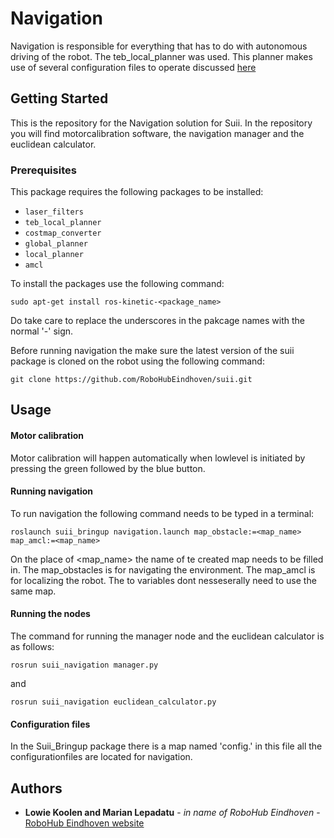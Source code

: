 # Navigation

Navigation is responsible for everything that has to do with autonomous driving of the robot. The teb_local_planner was used. This planner makes use of several configuration files to operate discussed [here](https://github.com/RoboHubEindhoven/suii/wiki/Navigation-Config)

## Getting Started

This is the repository for the Navigation solution for Suii. In the repository you will find motorcalibration software, the navigation manager and the euclidean calculator. 

### Prerequisites

This package requires the following packages to be installed:

* `laser_filters`
* `teb_local_planner`
* `costmap_converter`
* `global_planner`
* `local_planner`
* `amcl`

To install the packages use the following command:

```
sudo apt-get install ros-kinetic-<package_name>
```
Do take care to replace the underscores in the pakcage names with the normal '-' sign.


Before running navigation the make sure the latest version of the suii package is cloned on the robot using the following command:
```
git clone https://github.com/RoboHubEindhoven/suii.git 
```


## Usage

#### Motor calibration
Motor calibration will happen automatically when lowlevel is initiated by pressing the green followed by the blue button. 

#### Running navigation
To run navigation the following command needs to be typed in a terminal:

```
roslaunch suii_bringup navigation.launch map_obstacle:=<map_name> map_amcl:=<map_name>
```

On the place of <map_name> the name of te created map needs to be filled in. The map_obstacles is for navigating the environment. The map_amcl is for localizing the robot. The to variables dont nesseserally need to use the same map.


#### Running the nodes
The command for running the manager node and the euclidean calculator is as follows:

```
rosrun suii_navigation manager.py
```
and
```
rosrun suii_navigation euclidean_calculator.py
```

#### Configuration files
In the Suii_Bringup package there is a map named 'config.' in this file all the configurationfiles are located for navigation.



## Authors

* **Lowie Koolen and Marian Lepadatu** - *in name of RoboHub Eindhoven* - [RoboHub Eindhoven website](https://robohub-eindhoven.nl/)

